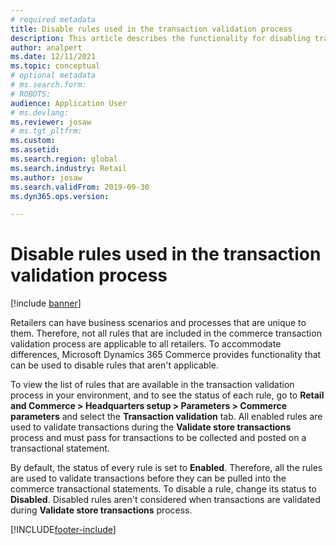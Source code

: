 ```yaml
---
# required metadata
title: Disable rules used in the transaction validation process
description: This article describes the functionality for disabling transaction validation rules in Microsoft Dynamics 365 Commerce.
author: analpert
ms.date: 12/11/2021
ms.topic: conceptual
# optional metadata
# ms.search.form: 
# ROBOTS: 
audience: Application User
# ms.devlang: 
ms.reviewer: josaw
# ms.tgt_pltfrm: 
ms.custom: 
ms.assetid: 
ms.search.region: global
ms.search.industry: Retail
ms.author: josaw
ms.search.validFrom: 2019-09-30
ms.dyn365.ops.version: 

---
```


# Disable rules used in the transaction validation process

[!include [banner](../includes/banner.md)]

Retailers can have business scenarios and processes that are unique to them. Therefore, not all rules that are included in the commerce transaction validation process are applicable to all retailers. To accommodate differences, Microsoft Dynamics 365 Commerce provides functionality that can be used to disable rules that aren't applicable.

To view the list of rules that are available in the transaction validation process in your environment, and to see the status of each rule, go to **Retail and Commerce \> Headquarters setup \> Parameters \> Commerce parameters** and select the **Transaction validation** tab. All enabled rules are used to validate transactions during the **Validate store transactions** process and must pass for transactions to be collected and posted on a transactional statement.

By default, the status of every rule is set to **Enabled**. Therefore, all the rules are used to validate transactions before they can be pulled into the commerce transactional statements. To disable a rule, change its status to **Disabled**. Disabled rules aren't considered when transactions are validated during **Validate store transactions** process.

[!INCLUDE[footer-include](../includes/footer-banner.md)]
